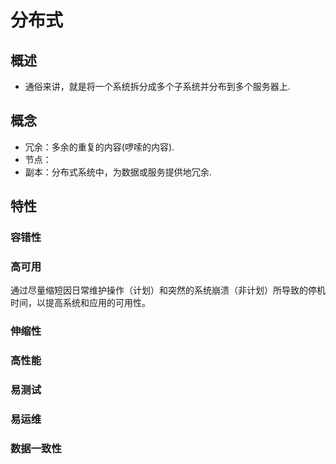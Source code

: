 # 分布式
## 概述
- 通俗来讲，就是将一个系统拆分成多个子系统并分布到多个服务器上.

## 概念
- 冗余：多余的重复的内容(啰嗦的内容).
- 节点：
- 副本：分布式系统中，为数据或服务提供地冗余.

## 特性
### 容错性

### 高可用
通过尽量缩短因日常维护操作（计划）和突然的系统崩溃（非计划）所导致的停机时间，以提高系统和应用的可用性。

### 伸缩性


### 高性能


### 易测试



### 易运维

### 数据一致性